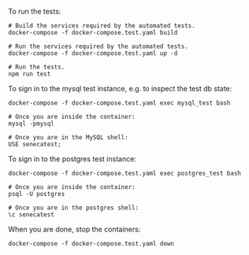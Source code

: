 To run the tests:
```
# Build the services required by the automated tests.
docker-compose -f docker-compose.test.yaml build

# Run the services required by the automated tests.
docker-compose -f docker-compose.test.yaml up -d

# Run the tests.
npm run test
```

To sign in to the mysql test instance, e.g. to inspect the test db state:
```
docker-compose -f docker-compose.test.yaml exec mysql_test bash

# Once you are inside the container:
mysql -pmysql

# Once you are in the MySQL shell:
USE senecatest;
```

To sign in to the postgres test instance:
```
docker-compose -f docker-compose.test.yaml exec postgres_test bash

# Once you are inside the container:
psql -U postgres

# Once you are in the postgres shell:
\c senecatest
```

When you are done, stop the containers:
```
docker-compose -f docker-compose.test.yaml down
```

